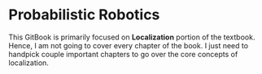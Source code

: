 # Probabilistic Robotics

This GitBook is primarily focused on **Localization** portion of the textbook.
Hence, I am not going to cover every chapter of the book. I just need to handpick
couple important chapters to go over the core concepts of localization.
